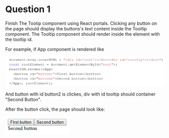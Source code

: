 # Question 1

Finish The Tootip component using React portals. Clicking any button on the page should display the buttons's text content inside the Tooltip component. The Tooltip component should render inside the element with the tooltip id.

For example, if App component is rendered like 

![CodeImage](code.png)

And button with id button2 is clickes, div with id tooltip should container "Second Button".

After the button click, the page should look like:

![exampleResult](example.png)